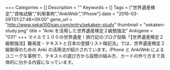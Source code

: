+++
Categories = []
Description = ""
Keywords = []
Tags = ["世界遺産検定","資格試験","利用事例","AnkiWeb","iPhone"]
date = "2016-03-09T01:27:46+09:00"
gene_url = "http://www.sekai100isan.com/entry/sekaken-study"
thumbnail = "sekaken-study.png"
title = "Anki を活用した世界遺産検定２級勉強法"
Ankigene = "031"
+++
マイルで１００の世界遺産！旅行記のブログ投稿「【世界遺産検定２級勉強法】難易度・テキストと日本の登録リスト暗記法」では、世界遺産検定２級取得のための Anki の活用法が紹介されています。iPhone と AnkiWeb によるユニークな事例で、テキストの選び方から設問の組み方、カードの作り方まで具体的に分かる内容になっています。
